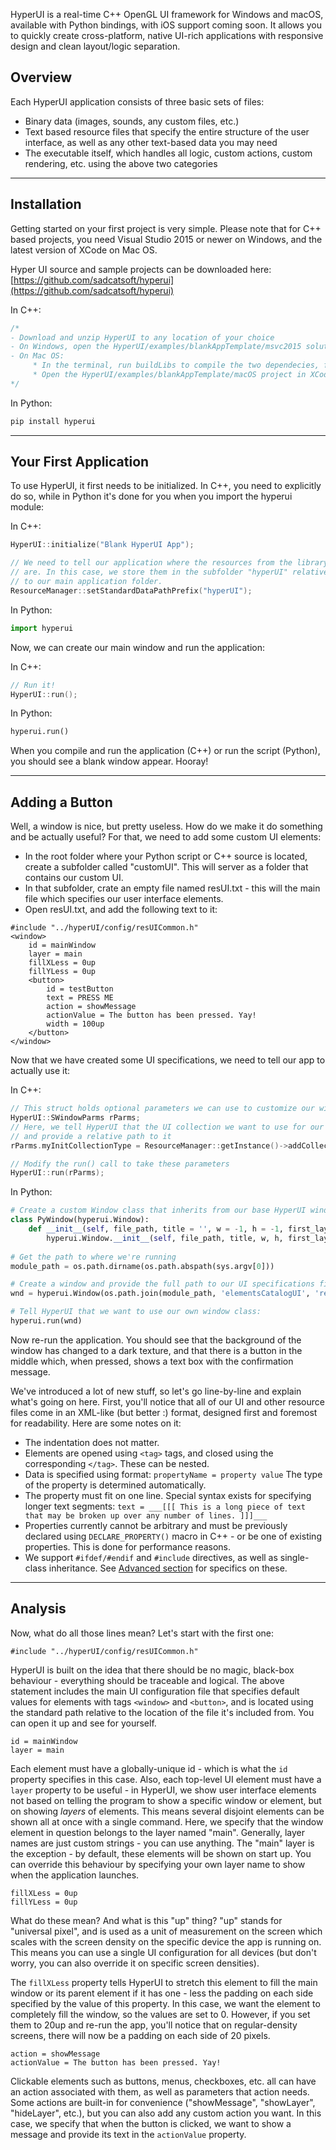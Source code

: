 HyperUI is a real-time C++ OpenGL UI framework for Windows and macOS, available with Python bindings, with iOS support coming soon. It allows you to quickly create cross-platform, native UI-rich applications with responsive design and clean layout/logic separation.

## Overview
Each HyperUI application consists of three basic sets of files:

- Binary data (images, sounds, any custom files, etc.)
- Text based resource files that specify the entire structure of the user interface, as well as any other text-based data you may need
- The executable itself, which handles all logic, custom actions, custom rendering, etc. using the above two categories

------------

## Installation
Getting started on your first project is very simple. Please note that for C++ based projects, you need Visual Studio 2015 or newer on Windows, and the latest version of XCode on Mac OS.

Hyper UI source and sample projects can be downloaded here: [https://github.com/sadcatsoft/hyperui](https://github.com/sadcatsoft/hyperui)

In C++:
``` c++
/* 
- Download and unzip HyperUI to any location of your choice
- On Windows, open the HyperUI/examples/blankAppTemplate/msvc2015 solution in Visual Studio
- On Mac OS:
     * In the terminal, run buildLibs to compile the two dependecies, freetype and libpng
     * Open the HyperUI/examples/blankAppTemplate/macOS project in XCode
*/
```

In Python:
``` python
pip install hyperui
```

------------

## Your First Application
To use HyperUI, it first needs to be initialized. In C++, you need to explicitly do so, while in Python it's done for you when you import the hyperui module:

In C++:
``` c++
HyperUI::initialize("Blank HyperUI App");

// We need to tell our application where the resources from the library
// are. In this case, we store them in the subfolder "hyperUI" relative
// to our main application folder.
ResourceManager::setStandardDataPathPrefix("hyperUI");
```

In Python:
``` python
import hyperui
```

Now, we can create our main window and run the application:

In C++:
``` c++
// Run it!
HyperUI::run();
```

In Python:
``` python
hyperui.run()
```

When you compile and run the application (C++) or run the script (Python), you should see a blank window appear. Hooray!

------------

## Adding a Button
Well, a window is nice, but pretty useless. How do we make it do something and be actually useful? For that, we need to add some custom UI elements:

- In the root folder where your Python script or C++ source is located, create a subfolder called "customUI". This will server as a folder that contains our custom UI.
- In that subfolder, crate an empty file named resUI.txt - this will the main file which specifies our user interface elements.
- Open resUI.txt, and add the following text to it:
```
#include "../hyperUI/config/resUICommon.h"
<window>
	id = mainWindow
	layer = main
	fillXLess = 0up
	fillYLess = 0up
	<button>
		id = testButton
		text = PRESS ME
		action = showMessage
		actionValue = The button has been pressed. Yay!
		width = 100up
	</button>
</window>
```

Now that we have created some UI specifications, we need to tell our app to actually use it:

In C++:
``` c++
// This struct holds optional parameters we can use to customize our window
HyperUI::SWindowParms rParms;
// Here, we tell HyperUI that the UI collection we want to use for our window is resUI.txt 
// and provide a relative path to it
rParms.myInitCollectionType = ResourceManager::getInstance()->addCollection("customUI" FOLDER_SEP "resUI.txt", true);

// Modify the run() call to take these parameters
HyperUI::run(rParms);
```

In Python:
``` python
# Create a custom Window class that inherits from our base HyperUI window
class PyWindow(hyperui.Window):
    def __init__(self, file_path, title = '', w = -1, h = -1, first_layer = ''):
        hyperui.Window.__init__(self, file_path, title, w, h, first_layer)
		
# Get the path to where we're running
module_path = os.path.dirname(os.path.abspath(sys.argv[0]))

# Create a window and provide the full path to our UI specifications file
wnd = hyperui.Window(os.path.join(module_path, 'elementsCatalogUI', 'resUI.txt'))

# Tell HyperUI that we want to use our own window class:
hyperui.run(wnd)
```


Now re-run the application. You should see that the background of the window has changed to a dark texture, and that there is a button in the middle which, when pressed, shows a text box with the confirmation message.

We've introduced a lot of new stuff, so let's go line-by-line and explain what's going on here. First, you'll notice that all of our UI and other resource files come in an XML-like (but better :) format, designed first and foremost for readability. Here are some notes on it:

- The indentation does not matter.
- Elements are opened using `<tag>` tags, and closed using the corresponding `</tag>`. These can be nested.
- Data is specified using format: `propertyName = property value` The type of the property is determined automatically.
- The property must fit on one line. Special syntax exists for specifying longer text segments: `text = ___[[[ This is a long piece of text that may be broken up over any number of lines. ]]]___`
- Properties currently cannot be arbitrary and must be previously declared using `DECLARE_PROPERTY()` macro in C++ - or be one of existing properties. This is done for performance reasons.
- We support `#ifdef/#endif` and `#include` directives, as well as single-class inheritance. See [Advanced section](advanced.md) for specifics on these.

------------

## Analysis

Now, what do all those lines mean? Let's start with the first one:
```
#include "../hyperUI/config/resUICommon.h"
```
HyperUI is built on the idea that there should be no magic, black-box behaviour - everything should be traceable and logical. The above statement includes the main UI configuration file that specifies default values for elements with tags `<window>` and `<button>`, and is located using the standard path relative to the location of the file it's included from. You can open it up and see for yourself.

```
id = mainWindow
layer = main
```
Each element must have a globally-unique id - which is what the `id` property specifies in this case. Also, each top-level UI element must have a `layer` property to be useful - in HyperUI, we show user interface elements not based on telling the program to show a specific window or element, but on showing *layers* of elements. This means several disjoint elements can be shown all at once with a single command. Here, we specify that the window element in question belongs to the layer named "main". Generally, layer names are just custom strings - you can use anything. The "main" layer is the exception - by default, these elements will be shown on start up. You can override this behaviour by specifying your own layer name to show when the application launches.

```
fillXLess = 0up
fillYLess = 0up
```
What do these mean? And what is this "up" thing? "up" stands for "universal pixel", and is used as a unit of measurement on the screen which scales with the screen density on the specific device the app is running on. This means you can use a single UI configuration for all devices (but don't worry, you can also override it on specific screen densities).

The `fillXLess` property tells HyperUI to stretch this element to fill the main window or its parent element if it has one - less the padding on each side specified by the value of this property. In this case, we want the element to completely fill the window, so the values are set to 0. However, if you set them to 20up and re-run the app, you'll notice that on regular-density screens, there will now be a padding on each side of 20 pixels.

```
action = showMessage
actionValue = The button has been pressed. Yay!
```
Clickable elements such as buttons, menus, checkboxes, etc. all can have an action associated with them, as well as parameters that action needs. Some actions are built-in for convenience ("showMessage", "showLayer", "hideLayer", etc.), but you can also add any custom action you want. In this case, we specify that when the button is clicked, we want to show a message and provide its text in the `actionValue` property.